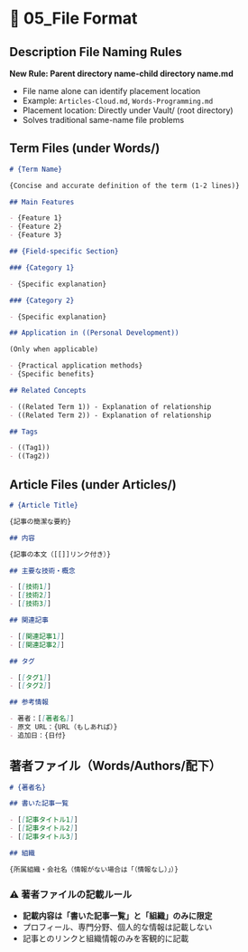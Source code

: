 # 📝 05_File Format

## Description File Naming Rules

**New Rule: Parent directory name-child directory name.md**

- File name alone can identify placement location
- Example: `Articles-Cloud.md`, `Words-Programming.md`
- Placement location: Directly under Vault/ (root directory)
- Solves traditional same-name file problems

## Term Files (under Words/)

```markdown
# {Term Name}

{Concise and accurate definition of the term (1-2 lines)}

## Main Features

- {Feature 1}
- {Feature 2}
- {Feature 3}

## {Field-specific Section}

### {Category 1}

- {Specific explanation}

### {Category 2}

- {Specific explanation}

## Application in ((Personal Development))

(Only when applicable)

- {Practical application methods}
- {Specific benefits}

## Related Concepts

- ((Related Term 1)) - Explanation of relationship
- ((Related Term 2)) - Explanation of relationship

## Tags

- ((Tag1))
- ((Tag2))
```

## Article Files (under Articles/)

```markdown
# {Article Title}

{記事の簡潔な要約}

## 内容

{記事の本文（[[]]リンク付き）}

## 主要な技術・概念

- [[技術1]]
- [[技術2]]
- [[技術3]]

## 関連記事

- [[関連記事1]]
- [[関連記事2]]

## タグ

- [[タグ1]]
- [[タグ2]]

## 参考情報

- 著者：[[著者名]]
- 原文 URL：{URL（もしあれば）}
- 追加日：{日付}
```

## 著者ファイル（Words/Authors/配下）

```markdown
# {著者名}

## 書いた記事一覧

- [[記事タイトル1]]
- [[記事タイトル2]]
- [[記事タイトル3]]

## 組織

{所属組織・会社名（情報がない場合は「（情報なし）」）}
```

### ⚠️ 著者ファイルの記載ルール

- **記載内容は「書いた記事一覧」と「組織」のみに限定**
- プロフィール、専門分野、個人的な情報は記載しない
- 記事とのリンクと組織情報のみを客観的に記載

